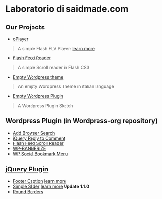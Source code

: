 # Laboratorio di saidmade.com #

## Our Projects ##

  * [oPlayer](http://code.google.com/p/saidmade/source/browse/trunk/Flash/oPlayer/)
> A simple Flash FLV Player: [learn more](http://code.google.com/p/saidmade/wiki/oPlayer)

  * [Flash Feed Reader](http://code.google.com/p/saidmade/source/browse/trunk/Flash/FeedScrollReader/)
> A simple Scroll reader in Flash CS3

  * [Empty Wordpress theme](http://code.google.com/p/saidmade/source/browse/trunk/wordpress/theme/empty/)
> An empty Wordpress Theme in italian language

  * [Empty Wordpress Plugin](http://code.google.com/p/saidmade/source/browse/trunk/wordpress/plugins/sketch//)
> A Wordpress Plugin Sketch

## Wordpress Plugin (in Wordpress-org repository) ##
  * [Add Browser Search](http://wordpress.org/extend/plugins/add-browser-search/)
  * [jQuery Reply to Comment](http://wordpress.org/extend/plugins/jquery-reply-to-comment/)
  * [Flash Feed Scroll Reader](http://wordpress.org/extend/plugins/flash-feed-scroll-reader/)
  * [WP-BANNERIZE](http://wordpress.org/extend/plugins/wp-bannerize/)
  * [WP Social Bookmark Menu](http://wordpress.org/extend/plugins/wp-social-bookmark-menu/)


## [jQuery Plugin](http://code.google.com/p/undolibrary/source/browse/trunk/jquery) ##
  * [Footer Caption](http://code.google.com/p/undolibrary/source/browse/trunk/jquery/jquery.footercaption) [learn more](http://code.google.com/p/undolibrary/wiki/jqueryfootercaption)
  * [Simple Slider](http://code.google.com/p/undolibrary/source/browse/trunk/jquery/jquery.simpleslider) [learn more](http://code.google.com/p/undolibrary/wiki/jquerysimpleslider) **Update 1.1.0**
  * [Round Borders](http://code.google.com/p/undolibrary/source/browse/trunk/jquery/jquery.roundborders)